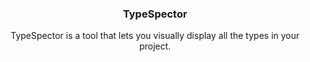 <a id="readme-top"></a>
<div align="center">

  <h3 align="center">TypeSpector</h3>

  <p align="center">
    TypeSpector is a tool that lets you visually display all the types in your project.
  </p>
</div>
